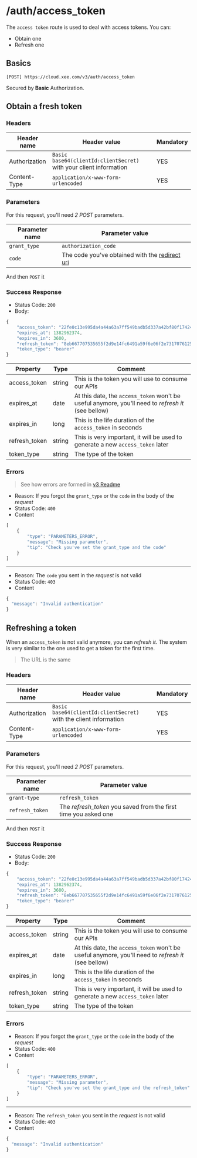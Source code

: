 # /auth/access_token

The `access token` route is used to deal with access tokens. You can:

- Obtain one
- Refresh one

## Basics

`[POST] https://cloud.xee.com/v3/auth/access_token`

Secured by **Basic** Authorization.

## Obtain a fresh token

### Headers

|Header name|Header value|Mandatory|
|---|---|---|
|Authorization|`Basic base64(clientId:clientSecret)` with your client information|YES|
|Content-Type|`application/x-www-form-urlencoded`|YES|

### Parameters

For this request, you'll need *2 POST* parameters.

|Parameter name|Parameter value|
|---|---|
|`grant_type`|`authorization_code `|
|`code`|The code you've obtained with the [redirect uri](auth.md)|


And then `POST` it

### Success Response

- Status Code: `200`
- Body:

```javascript
{
    "access_token": "22fe0c13e995da4a44a63a7ff549badb5d337a42bf80f17424482e35d4cca91a",
    "expires_at": 1382962374,
    "expires_in": 3600,
    "refresh_token": "8eb667707535655f2d9e14fc6491a59f6e06f2e73170761259907d8de186b6a1",
    "token_type": "bearer"
}
```

|Property|Type|Comment|
|---|---|---|
|access_token|string|This is the token you will use to consume our APIs|
|expires_at|date|At this date, the `access_token` won't be useful anymore, you'll need to *refresh it* (see bellow)|
|expires_in|long|This is the life duration of the `access_token` in seconds|
|refresh_token|string|This is very important, it will be used to generate a new `access_token` later|
|token_type|string|The type of the token|


### Errors

> See how errors are formed in [v3 Readme](../README.md)

- Reason: If you forgot the `grant_type` or the `code` in the body of the *request*
- Status Code: `400`
- Content

```javascript
[
	{
		"type": "PARAMETERS_ERROR",
		"message": "Missing parameter",
		"tip": "Check you've set the grant_type and the code"
	}
]
```
---
- Reason: The `code` you sent in the *request* is not valid
- Status Code: `403`
- Content

```javascript
{
  "message": "Invalid authentication"
}
```

## Refreshing a token

When an `access_token` is not valid anymore, you can *refresh it*.
The system is very similar to the one used to get a token for the first time.

> The URL is the same

### Headers

|Header name|Header value|Mandatory|
|---|---|---|
|Authorization|`Basic base64(clientId:clientSecret)` with the client information|YES|
|Content-Type|`application/x-www-form-urlencoded`|YES|

### Parameters

For this request, you'll need *2 POST* parameters.

|Parameter name|Parameter value|
|---|---|
|`grant-type`|`refresh_token`|
|`refresh_token`|The *refresh_token* you saved from the first time you asked one|

And then `POST` it

### Success Response

- Status Code: `200`
- Body:

```javascript
{
    "access_token": "22fe0c13e995da4a44a63a7ff549badb5d337a42bf80f17424482e35d4cca91a",
    "expires_at": 1382962374,
    "expires_in": 3600,
    "refresh_token": "8eb667707535655f2d9e14fc6491a59f6e06f2e73170761259907d8de186b6a1",
    "token_type": "bearer"
}
```

|Property|Type|Comment|
|---|---|---|
|access_token|string|This is the token you will use to consume our APIs|
|expires_at|date|At this date, the `access_token` won't be useful anymore, you'll need to *refresh it* (see bellow)|
|expires_in|long|This is the life duration of the `access_token` in seconds|
|refresh_token|string|This is very important, it will be used to generate a new `access_token` later|
|token_type|string|The type of the token|


### Errors

- Reason: If you forgot the `grant_type` or the `code` in the body of the *request*
- Status Code: `400`
- Content

```javascript
[
	{
		"type": "PARAMETERS_ERROR",
		"message": "Missing parameter",
		"tip": "Check you've set the grant_type and the refresh_token"
	}
]
```
---
- Reason: The `refresh_token` you sent in the *request* is not valid
- Status Code: `403`
- Content

```javascript
{
  "message": "Invalid authentication"
}
```
```